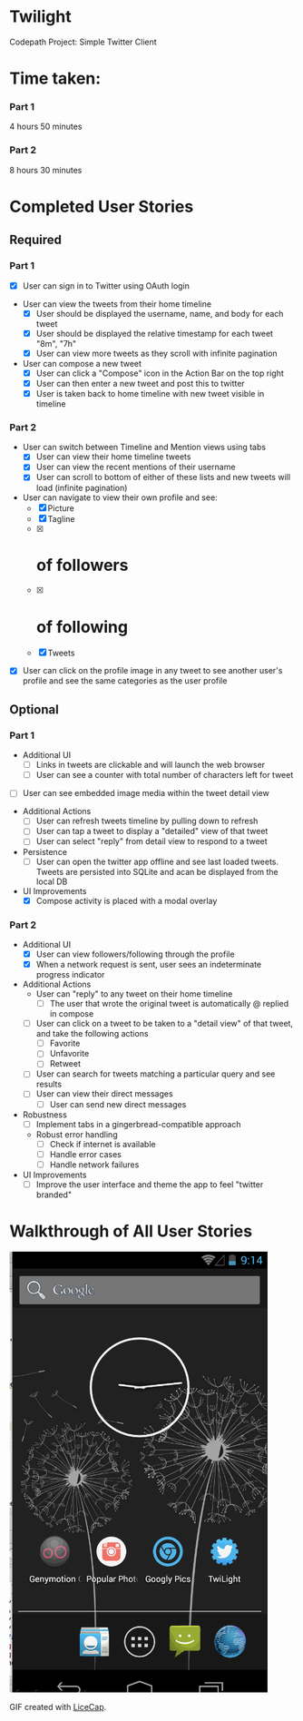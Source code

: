 Twilight
=========

Codepath Project: Simple Twitter Client

# Time taken:

### Part 1

4 hours 50 minutes

### Part 2

8 hours 30 minutes

# Completed User Stories

## Required

### Part 1

- [x] User can sign in to Twitter using OAuth login
- User can view the tweets from their home timeline
  - [x] User should be displayed the username, name, and body for each tweet
  - [x] User should be displayed the relative timestamp for each tweet "8m", "7h"
  - [x] User can view more tweets as they scroll with infinite pagination
- User can compose a new tweet
  - [x] User can click a "Compose" icon in the Action Bar on the top right
  - [x] User can then enter a new tweet and post this to twitter
  - [x] User is taken back to home timeline with new tweet visible in timeline

### Part 2

- User can switch between Timeline and Mention views using tabs
  - [x] User can view their home timeline tweets
  - [x] User can view the recent mentions of their username
  - [x] User can scroll to bottom of either of these lists and new tweets will load (infinite pagination)
- User can navigate to view their own profile and see:
  - [x] Picture
  - [x] Tagline
  - [x] # of followers
  - [x] # of following
  - [x] Tweets
- [x] User can click on the profile image in any tweet to see another user's profile and see the same categories as the user profile

## Optional

### Part 1

- Additional UI
  - [ ] Links in tweets are clickable and will launch the web browser
  - [ ] User can see a counter with total number of characters left for tweet
- [ ] User can see embedded image media within the tweet detail view
- Additional Actions
  - [ ] User can refresh tweets timeline by pulling down to refresh
  - [ ] User can tap a tweet to display a "detailed" view of that tweet
  - [ ] User can select "reply" from detail view to respond to a tweet
- Persistence
  - [ ] User can open the twitter app offline and see last loaded tweets. Tweets are persisted into SQLite and acan be displayed from the local DB
- UI Improvements
  - [x] Compose activity is placed with a modal overlay

### Part 2

- Additional UI
  - [x] User can view followers/following through the profile
  - [x] When a network request is sent, user sees an indeterminate progress indicator
- Additional Actions
  - User can "reply" to any tweet on their home timeline
    - [ ] The user that wrote the original tweet is automatically @ replied in compose
  - [ ] User can click on a tweet to be taken to a "detail view" of that tweet, and take the following actions
    - [ ] Favorite
    - [ ] Unfavorite
    - [ ] Retweet
  - [ ] User can search for tweets matching a particular query and see results
  - [ ] User can view their direct messages
    - [ ] User can send new direct messages
- Robustness
  - [ ] Implement tabs in a gingerbread-compatible approach
  - Robust error handling
    - [ ] Check if internet is available
    - [ ] Handle error cases
    - [ ] Handle network failures
- UI Improvements
  - [ ] Improve the user interface and theme the app to feel "twitter branded"

# Walkthrough of All User Stories

![Demo](screencap.gif)

GIF created with [LiceCap](http://www.cockos.com/licecap/).